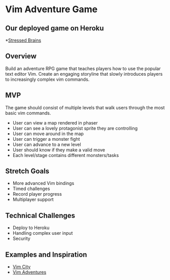 # Vim Adventure Game

## Our deployed game on Heroku

*[Stressed Brains](https://stressed-brains.herokuapp.com/)

## Overview

Build an adventure RPG game that teaches players how to use the popular text editor Vim. Create an engaging storyline that slowly introduces players to increasingly complex vim commands.

## MVP

The game should consist of multiple levels that walk users through the most basic vim commands.

* User can view a map rendered in phaser
* User can see a lovely protagonist sprite they are controlling
* User can move around in the map
* User can trigger a monster fight
* User can advance to a new level
* User should know if they make a valid move
* Each level/stage contains different monsters/tasks

## Stretch Goals

* More advanced Vim bindings
* Timed challenges
* Record player progress
* Multiplayer support

## Technical Challenges

* Deploy to Heroku
* Handling complex user input
* Security

## Examples and Inspiration

* [Vim City](https://www.youtube.com/watch?v=-kkfkaAJX9I)
* [Vim Adventures](https://vim-adventures.com/)
